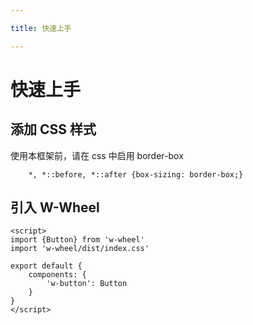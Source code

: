 ```yaml
---

title: 快速上手

---
```

# 快速上手

## 添加 CSS 样式

使用本框架前，请在 css 中启用 border-box
```
    *, *::before, *::after {box-sizing: border-box;}
```

## 引入 W-Wheel

```vue
<script>
import {Button} from 'w-wheel'
import 'w-wheel/dist/index.css'

export default {
    components: {
        'w-button': Button
    }
} 
</script>
```